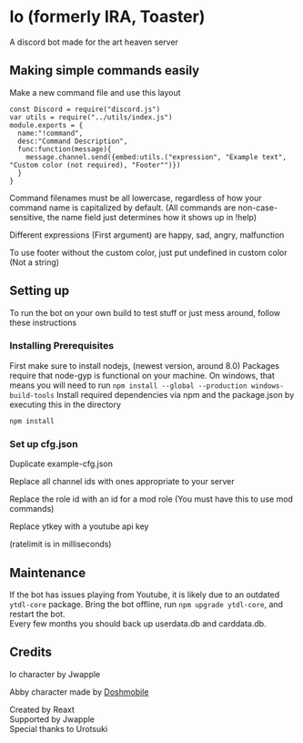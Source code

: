 # Io (formerly IRA, Toaster)
A discord bot made for the art heaven server
## Making simple commands easily

Make a new command file and use this layout
```
const Discord = require("discord.js")
var utils = require("../utils/index.js")
module.exports = {
  name:"!command",
  desc:"Command Description",
  func:function(message){
    message.channel.send({embed:utils.("expression", "Example text", "Custom color (not required), "Footer"")})
  }
}
```
Command filenames must be all lowercase, regardless of how your command name is capitalized by default. (All commands are non-case-sensitive, the name field just determines how it shows up in !help)

Different expressions (First argument) are happy, sad, angry, malfunction

To use footer without the custom color, just put undefined in custom color (Not a string)
## Setting up
To run the bot on your own build to test stuff or just mess around, follow these instructions
### Installing Prerequisites
First make sure to install nodejs, (newest version, around 8.0)
Packages require that node-gyp is functional on your machine. On windows, that means you will need to run `npm install --global --production windows-build-tools`
Install required dependencies via npm and the package.json by executing this in the directory
```
npm install
```

### Set up cfg.json
Duplicate example-cfg.json

Replace all channel ids with ones appropriate to your server

Replace the role id with an id for a mod role (You must have this to use mod commands)

Replace ytkey with a youtube api key

(ratelimit is in milliseconds)

## Maintenance
If the bot has issues playing from Youtube, it is likely due to an outdated `ytdl-core` package. Bring the bot offline, run `npm upgrade ytdl-core`, and restart the bot.  
Every few months you should back up userdata.db and carddata.db.

## Credits
Io character by Jwapple

Abby character made by [Doshmobile](http://doshmobile.tumblr.com/)

Created by Reaxt  
Supported by Jwapple  
Special thanks to Urotsuki  
